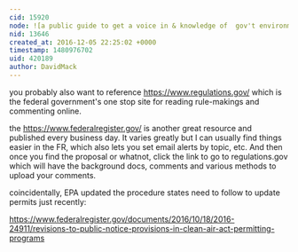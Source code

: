 ```yaml
---
cid: 15920
node: ![a public guide to get a voice in & knowledge of  gov't environmental  regulations](../notes/marlokeno/10-25-2016/a-public-guide-to-get-a-voice-in-knowledge-of-gov-t-environmental-regulations)
nid: 13646
created_at: 2016-12-05 22:25:02 +0000
timestamp: 1480976702
uid: 420189
author: DavidMack
---
```


you probably also want to reference https://www.regulations.gov/ which is the federal government's one stop site for reading rule-makings and commenting online.

the https://www.federalregister.gov/ is another great resource and published every business day.  It varies greatly but I can usually find things easier in the FR, which also lets you set email alerts by topic, etc.  And then once you find the proposal or whatnot, click the link to go to regulations.gov which will have the background docs, comments and various methods to upload your comments.

coincidentally, EPA updated the procedure states need to follow to update permits just recently:

https://www.federalregister.gov/documents/2016/10/18/2016-24911/revisions-to-public-notice-provisions-in-clean-air-act-permitting-programs